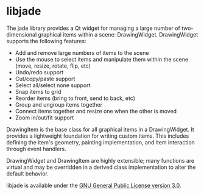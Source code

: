 # libjade

The jade library provides a Qt widget for managing a large number of two-dimensional graphical items within a scene: DrawingWidget.  DrawingWidget supports the following features:

* Add and remove large numbers of items to the scene
* Use the mouse to select items and manipulate them within the scene (move, resize, rotate, flip, etc)
* Undo/redo support
* Cut/copy/paste support
* Select all/select none support
* Snap items to grid
* Reorder items (bring to front, send to back, etc)
* Group and ungroup items together
* Connect items together and resize one when the other is moved
* Zoom in/out/fit support

DrawingItem is the base class for all graphical items in a DrawingWidget.  It provides a lightweight foundation for writing custom items. This includes defining the item's geometry, painting implementation, and item interaction through event handlers.

DrawingWidget and DrawingItem are highly extensible; many functions are virtual and may be overridden in a derived class implementation to alter the default behavior.

libjade is available under the <a href="https://www.gnu.org/licenses/gpl-3.0-standalone.html">GNU General Public License version 3.0</a>.
